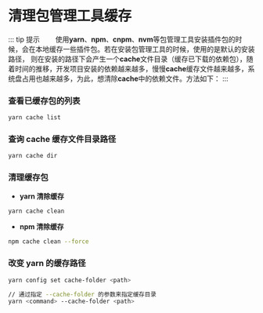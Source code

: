 # 清理包管理工具缓存

::: tip 提示
&emsp;&emsp;使用**yarn**、**npm**、**cnpm**、**nvm**等包管理工具安装插件包的时候，会在本地缓存一些插件包。若在安装包管理工具的时候，使用的是默认的安装路径， 则在安装的路径下会产生一个**cache**文件目录（缓存已下载的依赖包），随着时间的推移，开发项目安装的依赖越来越多，慢慢**cache**缓存文件越来越多，系统盘占用也越来越多，为此，想清除**cache**中的依赖文件。方法如下：
:::

### 查看已缓存包的列表  

```bash title="查看已缓存包的列表"
yarn cache list
```

### 查询 cache 缓存文件目录路径     

```bash title="缓存文件目录路径"
yarn cache dir
```

### 清理缓存包

-   **yarn 清除缓存**

```bash title="清除 yarn 缓存"
yarn cache clean
```

-   **npm 清除缓存**

```bash title="清除 npm 缓存"
npm cache clean --force
```

### 改变 yarn 的缓存路径

```bash title="改变 yarn 的缓存路径"
yarn config set cache-folder <path>

// 通过指定 --cache-folder 的参数来指定缓存目录
yarn <command> --cache-folder <path>
```
